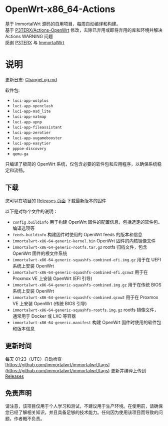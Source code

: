 # OpenWrt-x86_64-Actions

基于 ImmortalWrt 源码的自用项目，每周自动编译和构建。  
基于 [P3TERX/Actions-OpenWrt](https://github.com/P3TERX/Actions-OpenWrt) 修改，去除已弃用或即将弃用的库和环境并解决 Actions WARNING 问题  
感谢 [P3TERX](https://github.com/P3TERX) 与 [ImmortalWrt](https://github.com/immortalwrt)

# 说明
更新日志: [ChangeLog.md](ChangeLog.md)  

软件包:
- `luci-app-wolplus`
- `luci-app-openclash`
- `luci-app-msd_lite`
- `luci-app-natmap`
- `luci-app-upnp`
- `luci-app-fileassistant`
- `luci-app-zerotier`
- `luci-app-uugamebooster`
- `luci-app-easytier`
- `pppoe-discovery`
- `qemu-ga`

只编译了极简的 OpenWrt 系统，仅包含必要的软件包和应用程序，以确保系统稳定和流畅。

## 下载

您可以在项目的 [Releases 页面](https://github.com/FanxJK/OpenWrt-x86_64-Actions/releases) 下载最新版本的固件

以下是对每个文件的说明：
- `config.buildinfo` 用于构建 OpenWrt 固件的配置信息，包括选定的软件包、编译选项等
- `feeds.buildinfo` 构建固件时使用的 OpenWrt feeds 的版本和信息
- `immortalwrt-x86-64-generic-kernel.bin` OpenWrt 固件的内核镜像文件
- `immortalwrt-x86-64-generic-rootfs.tar.gz` rootfs 归档文件，包含 OpenWrt 固件的根文件系统
- `immortalwrt-x86-64-generic-squashfs-combined-efi.img.gz` 用于在 UEFI 系统上安装 OpenWrt
- `immortalwrt-x86-64-generic-squashfs-combined-efi.qcow2` 用于在 Proxmox VE 上安装 OpenWrt (EFI 引导)
- `immortalwrt-x86-64-generic-squashfs-combined.img.gz` 用于在传统 BIOS 系统上安装 OpenWrt
- `immortalwrt-x86-64-generic-squashfs-combined.qcow2` 用于在 Proxmox VE 上安装 OpenWrt (传统 BIOS 引导)
- `immortalwrt-x86-64-generic-squashfs-rootfs.img.gz` rootfs 镜像文件，通常用于 Docker 或 LXC 等容器
- `immortalwrt-x86-64-generic.manifest` 构建 OpenWrt 固件时使用的软件包和版本信息


## 更新时间

每天 01:23（UTC）自动检查 [https://github.com/immortalwrt/immortalwrt/tags](https://github.com/immortalwrt/immortalwrt/tags) 更新并编译上传到 [Releases](https://github.com/FanxJK/OpenWrt-x86_64-Actions/releases)  

## 免责声明

请注意，该项目仅用于个人学习和测试，不建议用于生产环境。在使用前，请确保您已经了解相关知识，并且具备足够的技术能力。任何因为使用该项目而导致的问题，作者概不负责。
